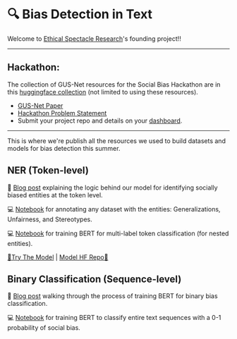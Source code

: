 # 🔍 Bias Detection in Text

Welcome to [Ethical Spectacle Research](https:/ethicalspectacle.org)'s founding project!!

---

## Hackathon:

The collection of GUS-Net resources for the Social Bias Hackathon are in this [huggingface collection](https://huggingface.co/collections/ethical-spectacle/gus-net-66edfe93801ea45d7a26a10f) (not limited to using these resources). 
- [GUS-Net Paper](./SDM_2025_Bias_gusnet.pdf)
- [Hackathon Problem Statement]()
- Submit your project repo and details on your [dashboard](https://ethicalspectacle.org/login).

---

This is where we're publish all the resources we used to build datasets and models for bias detection this summer.

## NER (Token-level)

📝 [Blog post](https://huggingface.co/blog/maximuspowers/bias-entity-recognition) explaining the logic behind our model for identifying socially biased entities at the token level.

💻 [Notebook](NER/ner_annotation_pipeline.ipynb) for annotating any dataset with the entities: Generalizations, Unfairness, and Stereotypes.

💻 [Notebook](NER/ner_bert_training.ipynb) for training BERT for multi-label token classification (for nested entities).

[🚀Try The Model](https://huggingface.co/spaces/maximuspowers/bias-detection-ner) | [Model HF Repo🤗](https://huggingface.co/maximuspowers/bias-detection-ner)

## Binary Classification (Sequence-level)

📝 [Blog post](https://huggingface.co/blog/maximuspowers/bias-detection-in-text) walking through the process of training BERT for binary bias classification.

💻 [Notebook](BinaryClassification/bert_bias_binary_training.ipynb) for training BERT to classify entire text sequences with a 0-1 probability of social bias.
